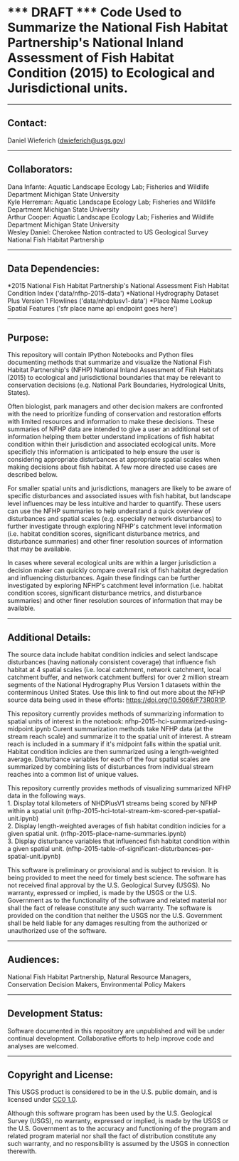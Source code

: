 *** DRAFT *** Code Used to Summarize the National Fish Habitat Partnership's National Inland Assessment of Fish Habitat Condition (2015) 
to Ecological and Jurisdictional units.
===============================================================================================================

-----------
Contact:
-----------
Daniel Wieferich (dwieferich@usgs.gov)


-----------
Collaborators:
-----------
Dana Infante: Aquatic Landscape Ecology Lab; Fisheries and Wildlife Department Michigan State University		  
Kyle Herreman: Aquatic Landscape Ecology Lab; Fisheries and Wildlife Department Michigan State University		  
Arthur Cooper: Aquatic Landscape Ecology Lab; Fisheries and Wildlife Department Michigan State University		  
Wesley Daniel: Cherokee Nation contracted to US Geological Survey		  
National Fish Habitat Partnership 		



-----------
Data Dependencies:
-----------
*2015 National Fish Habitat Partnership's National Assessment Fish Habitat Condition Index ('data/nfhp-2015-data')
*National Hydrography Dataset Plus Version 1 Flowlines ('data/nhdplusv1-data')
*Place Name Lookup Spatial Features ('sfr place name api endpoint goes here')


-----------
Purpose:
-----------
This repository will contain IPython Notebooks and Python files documenting methods that summarize and visualize the National Fish Habitat Partnership's (NFHP) National Inland Assessment of Fish Habitats (2015)
to ecological and jurisdictional boundaries that may be relevant to conservation decisions (e.g. National Park Boundaries, Hydrological Units, States).  

Often biologist, park managers and other decision makers are confronted with the need to prioritize funding of conservation and restoration efforts with limited resources and information to make these decisions.
These summaries of NFHP data are intended to give a user an additional set of information helping them better understand implications of fish habitat condition within their jurisdiction and associated ecological units. 
More specificly this information is anticipated to help ensure the user is considering appropriate disturbances at appropriate spatial scales when making decisions about fish habitat. A few more directed use cases are described below.

For smaller spatial units and jurisdictions, managers are likely to be aware of specific disturbances and associated issues with fish habitat, but
landscape level influences may be less intuitive and harder to quantify.  These users can use the NFHP summaries to help understand a quick overview of disturbances and spatial scales (e.g. especially network disturbances) to further 
investigate through exploring NFHP's catchment level information (i.e. habitat condition scores, significant disturbance metrics, and disturbance summaries) and other finer resolution sources of information that may be available.
  
In cases where several ecological units are within a larger jurisdiction a decision maker can quickly compare overall risk of fish habitat degredation and influencing disturbances.  Again these findings can be further 
investigated by exploring NFHP's catchment level information (i.e. habitat condition scores, significant disturbance metrics, and disturbance summaries) and other finer resolution sources of information that may be available.
  


-----------
Additional Details:
-----------
The source data include habitat condition indicies and select landscape disturbances (having nationaly consistent coverage) that influence fish habitat at 4 spatial scales (i.e. local catchment, network catchment, local catchment buffer, and 
network catchment buffers) for over 2 million stream segments of the National Hydrography Plus Version 1 datasets within the conterminous United States. Use this link to find out more about the 
NFHP source data being used in these efforts: https://doi.org/10.5066/F73R0R1P.    
  
This repository currently provides methods of summarizing information to spatial units of interest in the notebook: nfhp-2015-hci-summarized-using-midpoint.ipynb
Curent summarization methods take NFHP data (at the stream reach scale) and summarize it to the spatial unit of interest.  A stream reach is included in a summary if it's midpoint falls within
the spatial unit.  Habitat condition indicies are then summarized using a length-weighted average.  Disturbance variables for each of the four spatial scales are summarized by combining lists
of disturbances from individual stream reaches into a common list of unique values.   
  
This repository currently provides methods of visualizing summarized NFHP data in the following ways.	  
	1. Display total kilometers of NHDPlusV1 streams being scored by NFHP within a spatial unit (nfhp-2015-hci-total-stream-km-scored-per-spatial-unit.ipynb)	  
	2. Display length-weighted averages of fish habitat condition indicies for a given spatial unit. (nfhp-2015-place-name-summaries.ipynb)	  
	3. Display disturbance variables that influenced fish habitat condition within a given spatial unit. (nfhp-2015-table-of-significant-disturbances-per-spatial-unit.ipynb)	  



This software is preliminary or provisional and is subject to revision. It is being provided to meet the need for timely best science. 
The software has not received final approval by the U.S. Geological Survey (USGS). 
No warranty, expressed or implied, is made by the USGS or the U.S. Government as to the functionality of the software and related material nor shall the fact of release constitute any such warranty. 
The software is provided on the condition that neither the USGS nor the U.S. Government shall be held liable for any damages resulting from the authorized or unauthorized use of the software. 

-----------
Audiences:
-----------
National Fish Habitat Partnership, Natural Resource Managers, Conservation Decision Makers, Environmental Policy Makers


-----------
Development Status:
-------------------
Software documented in this repository are unpublished and will be under continual development.  Collaborative efforts to help improve code and analyses are welcomed.


----------------------
Copyright and License:
---------------------
This USGS product is considered to be in the U.S. public domain, and is licensed under
[CC0 1.0](https://creativecommons.org/publicdomain/zero/1.0/).

Although this software program has been used by the U.S. Geological Survey (USGS), no warranty, expressed or implied,
is made by the USGS or the U.S. Government as to the accuracy and functioning of the program and related program
material nor shall the fact of distribution constitute any such warranty, and no responsibility is assumed by the
USGS in connection therewith.
